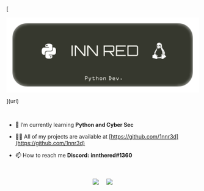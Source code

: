 [<p align="center">
    <a><img align="center" src="https://github.com/1nnr3d/1nnr3d/blob/master/img.png"/></a>
</p>](url)

&nbsp;

- 🌱 I’m currently learning **Python and Cyber Sec**

- 👨‍💻 All of my projects are available at [https://github.com/1nnr3d](https://github.com/1nnr3d)

- 📫 How to reach me **Discord:** **innthered#1360**

&nbsp;

<p align="center">
    <a><img align="center" src="https://github-readme-stats.vercel.app/api?username=1nnr3d&count_private=true&show_icons=true&theme=vue"/></a>
    &nbsp;
    &nbsp;
    <a><img align="center" src="https://github-readme-stats.vercel.app/api/top-langs/?username=1nnr3d&theme=vue&hide=tex"/></a>
</p>

